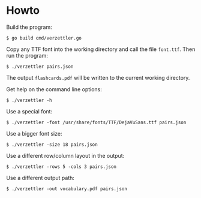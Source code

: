 # Howto

Build the program:

    $ go build cmd/verzettler.go

Copy any TTF font into the working directory and call the file `font.ttf`. Then
run the program:

    $ ./verzettler pairs.json

The output `flashcards.pdf` will be written to the current working directory.

Get help on the command line options:

    $ ./verzettler -h

Use a special font:

    $ ./verzettler -font /usr/share/fonts/TTF/DejaVuSans.ttf pairs.json

Use a bigger font size:

    $ ./verzettler -size 18 pairs.json

Use a different row/column layout in the output:

    $ ./verzettler -rows 5 -cols 3 pairs.json

Use a different output path:

    $ ./verzettler -out vocabulary.pdf pairs.json
